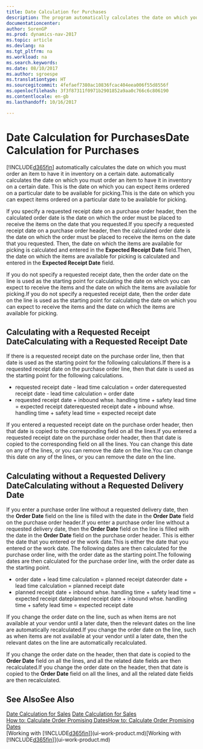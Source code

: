 ```yaml
---
title: Date Calculation for Purchases
description: The program automatically calculates the date on which you must order an item to have it in inventory on a certain date. This is the date on which you can expect items ordered on a particular date to be available for picking.
documentationcenter: 
author: SorenGP
ms.prod: dynamics-nav-2017
ms.topic: article
ms.devlang: na
ms.tgt_pltfrm: na
ms.workload: na
ms.search.keywords: 
ms.date: 08/10/2017
ms.author: sgroespe
ms.translationtype: HT
ms.sourcegitcommit: 4fefaef7380ac10836fcac404eea006f55d8556f
ms.openlocfilehash: 3f3f87311f0971b2901852a9aa0c766c6c806190
ms.contentlocale: en-gb
ms.lasthandoff: 10/16/2017

---
```

# <a name="date-calculation-for-purchases"></a><span data-ttu-id="7a041-104">Date Calculation for Purchases</span><span class="sxs-lookup"><span data-stu-id="7a041-104">Date Calculation for Purchases</span></span>
[!INCLUDE[d365fin](includes/d365fin_md.md)]<span data-ttu-id="7a041-105"> automatically calculates the date on which you must order an item to have it in inventory on a certain date.</span><span class="sxs-lookup"><span data-stu-id="7a041-105"> automatically calculates the date on which you must order an item to have it in inventory on a certain date.</span></span> <span data-ttu-id="7a041-106">This is the date on which you can expect items ordered on a particular date to be available for picking.</span><span class="sxs-lookup"><span data-stu-id="7a041-106">This is the date on which you can expect items ordered on a particular date to be available for picking.</span></span>  

<span data-ttu-id="7a041-107">If you specify a requested receipt date on a purchase order header, then the calculated order date is the date on which the order must be placed to receive the items on the date that you requested.</span><span class="sxs-lookup"><span data-stu-id="7a041-107">If you specify a requested receipt date on a purchase order header, then the calculated order date is the date on which the order must be placed to receive the items on the date that you requested.</span></span> <span data-ttu-id="7a041-108">Then, the date on which the items are available for picking is calculated and entered in the **Expected Receipt Date** field.</span><span class="sxs-lookup"><span data-stu-id="7a041-108">Then, the date on which the items are available for picking is calculated and entered in the **Expected Receipt Date** field.</span></span>  

<span data-ttu-id="7a041-109">If you do not specify a requested receipt date, then the order date on the line is used as the starting point for calculating the date on which you can expect to receive the items and the date on which the items are available for picking.</span><span class="sxs-lookup"><span data-stu-id="7a041-109">If you do not specify a requested receipt date, then the order date on the line is used as the starting point for calculating the date on which you can expect to receive the items and the date on which the items are available for picking.</span></span>  

## <a name="calculating-with-a-requested-receipt-date"></a><span data-ttu-id="7a041-110">Calculating with a Requested Receipt Date</span><span class="sxs-lookup"><span data-stu-id="7a041-110">Calculating with a Requested Receipt Date</span></span>  
<span data-ttu-id="7a041-111">If there is a requested receipt date on the purchase order line, then that date is used as the starting point for the following calculations.</span><span class="sxs-lookup"><span data-stu-id="7a041-111">If there is a requested receipt date on the purchase order line, then that date is used as the starting point for the following calculations.</span></span>  

- <span data-ttu-id="7a041-112">requested receipt date - lead time calculation = order date</span><span class="sxs-lookup"><span data-stu-id="7a041-112">requested receipt date - lead time calculation = order date</span></span>  
- <span data-ttu-id="7a041-113">requested receipt date + inbound whse. handling time + safety lead time = expected receipt date</span><span class="sxs-lookup"><span data-stu-id="7a041-113">requested receipt date + inbound whse. handling time + safety lead time = expected receipt date</span></span>  

<span data-ttu-id="7a041-114">If you entered a requested receipt date on the purchase order header, then that date is copied to the corresponding field on all the lines.</span><span class="sxs-lookup"><span data-stu-id="7a041-114">If you entered a requested receipt date on the purchase order header, then that date is copied to the corresponding field on all the lines.</span></span> <span data-ttu-id="7a041-115">You can change this date on any of the lines, or you can remove the date on the line.</span><span class="sxs-lookup"><span data-stu-id="7a041-115">You can change this date on any of the lines, or you can remove the date on the line.</span></span>  

## <a name="calculating-without-a-requested-delivery-date"></a><span data-ttu-id="7a041-116">Calculating without a Requested Delivery Date</span><span class="sxs-lookup"><span data-stu-id="7a041-116">Calculating without a Requested Delivery Date</span></span>  
<span data-ttu-id="7a041-117">If you enter a purchase order line without a requested delivery date, then the **Order Date** field on the line is filled with the date in the **Order Date** field on the purchase order header.</span><span class="sxs-lookup"><span data-stu-id="7a041-117">If you enter a purchase order line without a requested delivery date, then the **Order Date** field on the line is filled with the date in the **Order Date** field on the purchase order header.</span></span> <span data-ttu-id="7a041-118">This is either the date that you entered or the work date.</span><span class="sxs-lookup"><span data-stu-id="7a041-118">This is either the date that you entered or the work date.</span></span> <span data-ttu-id="7a041-119">The following dates are then calculated for the purchase order line, with the order date as the starting point.</span><span class="sxs-lookup"><span data-stu-id="7a041-119">The following dates are then calculated for the purchase order line, with the order date as the starting point.</span></span>  

- <span data-ttu-id="7a041-120">order date + lead time calculation = planned receipt date</span><span class="sxs-lookup"><span data-stu-id="7a041-120">order date + lead time calculation = planned receipt date</span></span>  
- <span data-ttu-id="7a041-121">planned receipt date + inbound whse. handling time + safety lead time = expected receipt date</span><span class="sxs-lookup"><span data-stu-id="7a041-121">planned receipt date + inbound whse. handling time + safety lead time = expected receipt date</span></span>  

<span data-ttu-id="7a041-122">If you change the order date on the line, such as when items are not available at your vendor until a later date, then the relevant dates on the line are automatically recalculated.</span><span class="sxs-lookup"><span data-stu-id="7a041-122">If you change the order date on the line, such as when items are not available at your vendor until a later date, then the relevant dates on the line are automatically recalculated.</span></span>  

<span data-ttu-id="7a041-123">If you change the order date on the header, then that date is copied to the **Order Date** field on all the lines, and all the related date fields are then recalculated.</span><span class="sxs-lookup"><span data-stu-id="7a041-123">If you change the order date on the header, then that date is copied to the **Order Date** field on all the lines, and all the related date fields are then recalculated.</span></span>  

## <a name="see-also"></a><span data-ttu-id="7a041-124">See Also</span><span class="sxs-lookup"><span data-stu-id="7a041-124">See Also</span></span>  
 <span data-ttu-id="7a041-125">[Date Calculation for Sales](sales-date-calculation-for-sales.md) </span><span class="sxs-lookup"><span data-stu-id="7a041-125">[Date Calculation for Sales](sales-date-calculation-for-sales.md) </span></span>  
 [<span data-ttu-id="7a041-126">How to: Calculate Order Promising Dates</span><span class="sxs-lookup"><span data-stu-id="7a041-126">How to: Calculate Order Promising Dates</span></span>](sales-how-to-calculate-order-promising-dates.md)  
 <span data-ttu-id="7a041-127">[Working with [!INCLUDE[d365fin](includes/d365fin_md.md)]](ui-work-product.md)</span><span class="sxs-lookup"><span data-stu-id="7a041-127">[Working with [!INCLUDE[d365fin](includes/d365fin_md.md)]](ui-work-product.md)</span></span>

